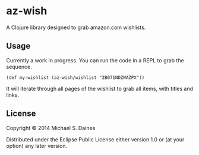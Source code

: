 # az-wish

A Clojure library designed to grab amazon.com wishlists.

## Usage

Currently a work in progress. You can run the code in a REPL to grab the sequence.

    (def my-wishlist (az-wish/wishlist "2B071NDZWAZPX"))

It will iterate through all pages of the wishlist to grab all items, with titles and links.

## License

Copyright © 2014 Michael S. Daines

Distributed under the Eclipse Public License either version 1.0 or (at
your option) any later version.
